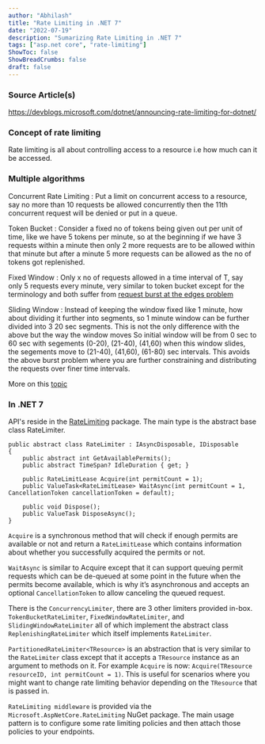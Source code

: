 ```yaml
---
author: "Abhilash"
title: "Rate Limiting in .NET 7"
date: "2022-07-19"
description: "Sumarizing Rate Limiting in .NET 7"
tags: ["asp.net core", "rate-limiting"]
ShowToc: false
ShowBreadCrumbs: false
draft: false
---
```


### Source Article(s)
https://devblogs.microsoft.com/dotnet/announcing-rate-limiting-for-dotnet/

### Concept of rate limiting
Rate limiting is all about controlling access to a resource i.e how much can it be accessed.

### Multiple algorithms
Concurrent Rate Limiting : Put a limit on concurrent access to a resource, say no more than 10 requests be allowed concurrently then the 11th concurrent request will be denied or put in a queue.

Token Bucket : Consider a fixed no of tokens being given out per unit of time, like we have 5 tokens per minute, so at the beginning if we have 3 requests within a minute then only 2 more requests are to be allowed within that minute but after a minute 5 more requests can be allowed as the no of tokens got replenished.

Fixed Window : Only x no of requests allowed in a time interval of T, say only 5 requests every minute, very similar to token bucket except for the terminology and both suffer from [request burst at the edges problem](https://stackoverflow.com/q/65868274)

Sliding Window : Instead of keeping the window fixed like 1 minute, how about dividing it further into segments, so 1 minute window can be further divided into 3 20 sec segments. This is not the only difference with the above but the way the window moves
So initial window will be from 0 sec to 60 sec with segements (0-20), (21-40), (41,60)
when this window slides, the segements move to (21-40), (41,60), (61-80) sec intervals.
This avoids the above burst problem where you are further constraining and distributing the requests over finer time intervals.

More on this [topic](https://dev.to/satrobit/rate-limiting-using-the-token-bucket-algorithm-3cjh)

### In .NET 7
API's reside in the [RateLimiting](https://www.nuget.org/packages/System.Threading.RateLimiting) package.
The main type is the abstract base class RateLimiter.
```
public abstract class RateLimiter : IAsyncDisposable, IDisposable
{
    public abstract int GetAvailablePermits();
    public abstract TimeSpan? IdleDuration { get; }

    public RateLimitLease Acquire(int permitCount = 1);
    public ValueTask<RateLimitLease> WaitAsync(int permitCount = 1, CancellationToken cancellationToken = default);

    public void Dispose();
    public ValueTask DisposeAsync();
}
```
`Acquire` is a synchronous method that will check if enough permits are available or not and return a `RateLimitLease` which contains information about whether you successfully acquired the permits or not.

`WaitAsync` is similar to Acquire except that it can support queuing permit requests which can be de-queued at some point in the future when the permits become available, which is why it’s asynchronous and accepts an optional `CancellationToken` to allow canceling the queued request.

There is the `ConcurrencyLimiter`, there are 3 other limiters provided in-box. `TokenBucketRateLimiter`, `FixedWindowRateLimiter`, and `SlidingWindowRateLimiter` all of which implement the abstract class `ReplenishingRateLimiter` which itself implements `RateLimiter`.

`PartitionedRateLimiter<TResource>` is an abstraction that is very similar to the `RateLimiter` class except that it accepts a `TResource` instance as an argument to methods on it. For example `Acquire` is now: `Acquire(TResource resourceID, int permitCount = 1)`. This is useful for scenarios where you might want to change rate limiting behavior depending on the `TResource` that is passed in.

`RateLimiting middleware` is provided via the `Microsoft.AspNetCore.RateLimiting` NuGet package. The main usage pattern is to configure some rate limiting policies and then attach those policies to your endpoints.